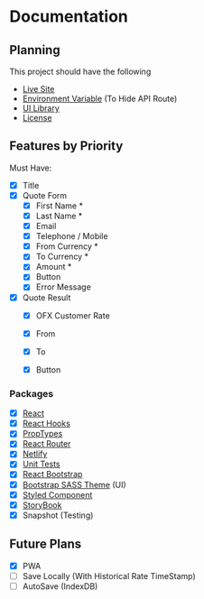 # Documentation

## Planning

This project should have the following
- [Live Site](https://ofx.netlify.app/)
- [Environment Variable](https://docs.netlify.com/configure-builds/environment-variables/#build-metadata) (To Hide API Route)
- [UI Library](https://ofx.netlify.app/storybook)
- [License](./LICENSE)

## Features by Priority

Must Have:

- [x] Title
- [x] Quote Form
    - [x] First Name *
    - [x] Last Name *
    - [x] Email
    - [x] Telephone / Mobile
    - [x] From Currency *
    - [x] To Currency *
    - [x] Amount *
    - [x] Button
    - [x] Error Message
- [x] Quote Result
    - [x] OFX Customer Rate
    - [x] From
    - [x] To
    - [x] Button


### Packages

- [x] [React](http://reactjs.org/)
- [x] [React Hooks](https://reactjs.org/docs/hooks-intro.html)
- [x] [PropTypes](https://reactjs.org/docs/typechecking-with-proptypes.html)
- [x] [React Router](https://github.com/ReactTraining/react-router)
- [x] [Netlify](https://www.netlify.com/)
- [x] [Unit Tests](https://create-react-app.dev/docs/running-tests/)
- [x] [React Bootstrap](https://react-bootstrap.github.io/)
- [x] [Bootstrap SASS Theme](https://react-bootstrap.github.io/getting-started/introduction) (UI)
- [x] [Styled Component](https://www.styled-components.com/)
- [x] [StoryBook](https://storybook.js.org/)
- [x] Snapshot (Testing)

## Future Plans

- [x] PWA
- [ ] Save Locally (With Historical Rate TimeStamp)
- [ ] AutoSave (IndexDB)
